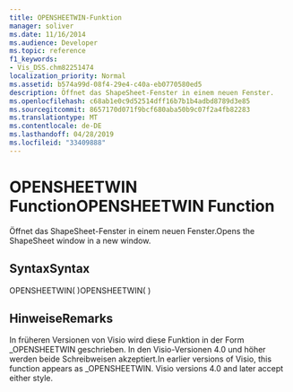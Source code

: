 ```yaml
---
title: OPENSHEETWIN-Funktion
manager: soliver
ms.date: 11/16/2014
ms.audience: Developer
ms.topic: reference
f1_keywords:
- Vis_DSS.chm82251474
localization_priority: Normal
ms.assetid: b574a99d-08f4-29e4-c40a-eb0770580ed5
description: Öffnet das ShapeSheet-Fenster in einem neuen Fenster.
ms.openlocfilehash: c68ab1e0c9d52514dff16b7b1b4adbd8789d3e85
ms.sourcegitcommit: 8657170d071f9bcf680aba50b9c07f2a4fb82283
ms.translationtype: MT
ms.contentlocale: de-DE
ms.lasthandoff: 04/28/2019
ms.locfileid: "33409888"
---
```

# <a name="opensheetwin-function"></a><span data-ttu-id="fe77a-103">OPENSHEETWIN Function</span><span class="sxs-lookup"><span data-stu-id="fe77a-103">OPENSHEETWIN Function</span></span>

<span data-ttu-id="fe77a-104">Öffnet das ShapeSheet-Fenster in einem neuen Fenster.</span><span class="sxs-lookup"><span data-stu-id="fe77a-104">Opens the ShapeSheet window in a new window.</span></span>
  
## <a name="syntax"></a><span data-ttu-id="fe77a-105">Syntax</span><span class="sxs-lookup"><span data-stu-id="fe77a-105">Syntax</span></span>

<span data-ttu-id="fe77a-106">OPENSHEETWIN( )</span><span class="sxs-lookup"><span data-stu-id="fe77a-106">OPENSHEETWIN( )</span></span>
  
## <a name="remarks"></a><span data-ttu-id="fe77a-107">Hinweise</span><span class="sxs-lookup"><span data-stu-id="fe77a-107">Remarks</span></span>

<span data-ttu-id="fe77a-p101">In früheren Versionen von Visio wird diese Funktion in der Form _OPENSHEETWIN geschrieben. In den Visio-Versionen 4.0 und höher werden beide Schreibweisen akzeptiert.</span><span class="sxs-lookup"><span data-stu-id="fe77a-p101">In earlier versions of Visio, this function appears as _OPENSHEETWIN. Visio versions 4.0 and later accept either style.</span></span> 
  


